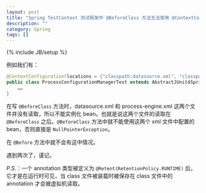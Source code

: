 ```yaml
---
layout: post
title: "Spring TestContext 测试框架中 @BeforeClass 方法无法使用 @ContextConfiguration 初始化的 bean"
description: ""
category: Spring
tags: []
---
```

{% include JB/setup %}

例如我们有：

```java
@ContextConfiguration(locations = {"classpath:datasource.xml", "classpath:process-engine.xml"})  
public class ProcessConfigurationManagerTest extends AbstractJUnit4SpringContextTests {  
	……  
}  
```

在写 `@BeforeClass` 方法时，datasource.xml 和 process-engine.xml 这两个文件并没有读取，所以不能实例化 bean。也就是说这两个文件的读取在 `@BeforeClass` 之后。`@BeforeClass` 方法中就不能使用这两个 xml 文件中配置的 bean，否则直接是 `NullPointerException`。  

在 `@Before` 方法中就不会有这中情况。  

遇到两次了，谨记。  

_P.S._：一个 annotation 类型被定义为 `@Retent(RetentionPolicy.RUNTIME)` 后，它才是在运行时可见，当 class 文件被装载时被保存在 class 文件中的 annotation 才会被虚拟机读取。